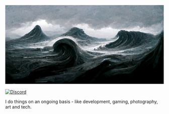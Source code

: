<img src="https://raw.githubusercontent.com/nightgrey/nightgrey/main/cover.jpg" alt="Waves" />


<a href="//discordapp.com/users/108888888888888888">![Discord](
https://dcbadge.vercel.app/api/shield/131736536743018496)</a>

<!--
<a rel="me" href="https://greys.place/@grey">![Mastodon](https://img.shields.io/badge/-MASTODON-%232B90D9?style=for-the-badge&logo=mastodon&logoColor=white)</a>
-->


I do things on an ongoing basis - like development, gaming, photography, art and tech.

<!--✨ I run a (still new) Mastodon instance for tech enthusiasts and fellow developers @ [greys.place](https://greys.place). Say hello! ✨-->


<!--
**Social**

- <a href="https://discordapp.com/users/108888888888888888"><img width=16 height=16 src="https://raw.githubusercontent.com/nightgrey/nightgrey/main/discord.svg" /></a> <a href="https://discordapp.com/users/108888888888888888">grey#0008</a>
- <a rel="me" href="https://greys.place/@grey"><img width=16 height=16 src="https://raw.githubusercontent.com/nightgrey/nightgrey/main/mastodon.svg" /></a> <a rel="me" href="https://greys.place/@grey">grey@greys.place</a>
-->
